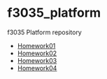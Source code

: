 # f3035_platform
f3035 Platform repository

- [Homework01](docs/hw01.md)
- [Homework02](docs/hw02.md)
- [Homework03](docs/hw03.md)
- [Homework04](docs/hw04.md)

